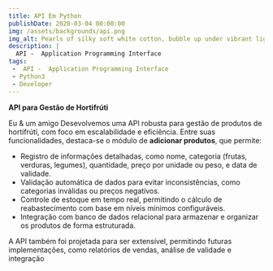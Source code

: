 ```yaml
---
title: API Em Python
publishDate: 2020-03-04 00:00:00
img: /assets/backgrounds/api.png
img_alt: Pearls of silky soft white cotton, bubble up under vibrant lighting
description: |
  API -  Application Programming Interface
tags:
 -  API -  Application Programming Interface
 - Python3
 - Developer
---
```


**API para Gestão de Hortifrúti**  

Eu & um amigo Desevolvemos uma API robusta para gestão de produtos de hortifrúti, com foco em escalabilidade e eficiência. Entre suas funcionalidades, destaca-se o módulo de **adicionar produtos**, que permite:  

- Registro de informações detalhadas, como nome, categoria (frutas, verduras, legumes), quantidade, preço por unidade ou peso, e data de validade.  
- Validação automática de dados para evitar inconsistências, como categorias inválidas ou preços negativos.  
- Controle de estoque em tempo real, permitindo o cálculo de reabastecimento com base em níveis mínimos configuráveis.  
- Integração com banco de dados relacional para armazenar e organizar os produtos de forma estruturada.  

A API também foi projetada para ser extensível, permitindo futuras implementações, como relatórios de vendas, análise de validade e integração